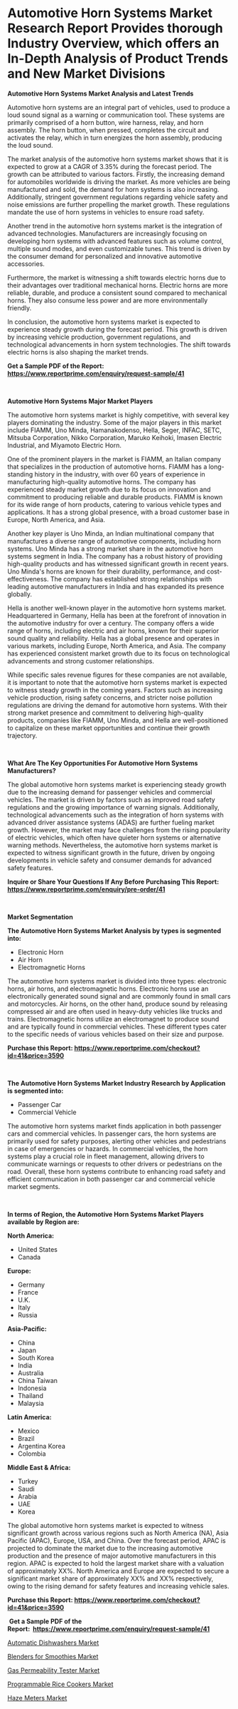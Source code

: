 <p><h1>Automotive Horn Systems Market Research Report Provides thorough Industry Overview, which offers an In-Depth Analysis of Product Trends and New Market Divisions</h1></p><p><strong>Automotive Horn Systems Market Analysis and Latest Trends</strong></p>
<p><p>Automotive horn systems are an integral part of vehicles, used to produce a loud sound signal as a warning or communication tool. These systems are primarily comprised of a horn button, wire harness, relay, and horn assembly. The horn button, when pressed, completes the circuit and activates the relay, which in turn energizes the horn assembly, producing the loud sound.</p><p>The market analysis of the automotive horn systems market shows that it is expected to grow at a CAGR of 3.35% during the forecast period. The growth can be attributed to various factors. Firstly, the increasing demand for automobiles worldwide is driving the market. As more vehicles are being manufactured and sold, the demand for horn systems is also increasing. Additionally, stringent government regulations regarding vehicle safety and noise emissions are further propelling the market growth. These regulations mandate the use of horn systems in vehicles to ensure road safety.</p><p>Another trend in the automotive horn systems market is the integration of advanced technologies. Manufacturers are increasingly focusing on developing horn systems with advanced features such as volume control, multiple sound modes, and even customizable tunes. This trend is driven by the consumer demand for personalized and innovative automotive accessories.</p><p>Furthermore, the market is witnessing a shift towards electric horns due to their advantages over traditional mechanical horns. Electric horns are more reliable, durable, and produce a consistent sound compared to mechanical horns. They also consume less power and are more environmentally friendly.</p><p>In conclusion, the automotive horn systems market is expected to experience steady growth during the forecast period. This growth is driven by increasing vehicle production, government regulations, and technological advancements in horn system technologies. The shift towards electric horns is also shaping the market trends.</p></p>
<p><strong>Get a Sample PDF of the Report:&nbsp; <a href="https://www.reportprime.com/enquiry/request-sample/41">https://www.reportprime.com/enquiry/request-sample/41</a></strong></p>
<p>&nbsp;</p>
<p><strong>Automotive Horn Systems Major Market Players</strong></p>
<p><p>The automotive horn systems market is highly competitive, with several key players dominating the industry. Some of the major players in this market include FIAMM, Uno Minda, Hamanakodenso, Hella, Seger, INFAC, SETC, Mitsuba Corporation, Nikko Corporation, Maruko Keihoki, Imasen Electric Industrial, and Miyamoto Electric Horn.</p><p>One of the prominent players in the market is FIAMM, an Italian company that specializes in the production of automotive horns. FIAMM has a long-standing history in the industry, with over 60 years of experience in manufacturing high-quality automotive horns. The company has experienced steady market growth due to its focus on innovation and commitment to producing reliable and durable products. FIAMM is known for its wide range of horn products, catering to various vehicle types and applications. It has a strong global presence, with a broad customer base in Europe, North America, and Asia.</p><p>Another key player is Uno Minda, an Indian multinational company that manufactures a diverse range of automotive components, including horn systems. Uno Minda has a strong market share in the automotive horn systems segment in India. The company has a robust history of providing high-quality products and has witnessed significant growth in recent years. Uno Minda's horns are known for their durability, performance, and cost-effectiveness. The company has established strong relationships with leading automotive manufacturers in India and has expanded its presence globally.</p><p>Hella is another well-known player in the automotive horn systems market. Headquartered in Germany, Hella has been at the forefront of innovation in the automotive industry for over a century. The company offers a wide range of horns, including electric and air horns, known for their superior sound quality and reliability. Hella has a global presence and operates in various markets, including Europe, North America, and Asia. The company has experienced consistent market growth due to its focus on technological advancements and strong customer relationships.</p><p>While specific sales revenue figures for these companies are not available, it is important to note that the automotive horn systems market is expected to witness steady growth in the coming years. Factors such as increasing vehicle production, rising safety concerns, and stricter noise pollution regulations are driving the demand for automotive horn systems. With their strong market presence and commitment to delivering high-quality products, companies like FIAMM, Uno Minda, and Hella are well-positioned to capitalize on these market opportunities and continue their growth trajectory.</p></p>
<p>&nbsp;</p>
<p><strong>What Are The Key Opportunities For Automotive Horn Systems Manufacturers?</strong></p>
<p><p>The global automotive horn systems market is experiencing steady growth due to the increasing demand for passenger vehicles and commercial vehicles. The market is driven by factors such as improved road safety regulations and the growing importance of warning signals. Additionally, technological advancements such as the integration of horn systems with advanced driver assistance systems (ADAS) are further fueling market growth. However, the market may face challenges from the rising popularity of electric vehicles, which often have quieter horn systems or alternative warning methods. Nevertheless, the automotive horn systems market is expected to witness significant growth in the future, driven by ongoing developments in vehicle safety and consumer demands for advanced safety features.</p></p>
<p><strong>Inquire or Share Your Questions If Any Before Purchasing This Report: <a href="https://www.reportprime.com/enquiry/pre-order/41">https://www.reportprime.com/enquiry/pre-order/41</a></strong></p>
<p>&nbsp;</p>
<p><strong>Market Segmentation</strong></p>
<p><strong>The Automotive Horn Systems Market Analysis by types is segmented into:</strong></p>
<p><ul><li>Electronic Horn</li><li>Air Horn</li><li>Electromagnetic Horns</li></ul></p>
<p><p>The automotive horn systems market is divided into three types: electronic horns, air horns, and electromagnetic horns. Electronic horns use an electronically generated sound signal and are commonly found in small cars and motorcycles. Air horns, on the other hand, produce sound by releasing compressed air and are often used in heavy-duty vehicles like trucks and trains. Electromagnetic horns utilize an electromagnet to produce sound and are typically found in commercial vehicles. These different types cater to the specific needs of various vehicles based on their size and purpose.</p></p>
<p><strong>Purchase this Report:&nbsp;<a href="https://www.reportprime.com/checkout?id=41&price=3590">https://www.reportprime.com/checkout?id=41&price=3590</a></strong></p>
<p>&nbsp;</p>
<p><strong>The Automotive Horn Systems Market Industry Research by Application is segmented into:</strong></p>
<p><ul><li>Passenger Car</li><li>Commercial Vehicle</li></ul></p>
<p><p>The automotive horn systems market finds application in both passenger cars and commercial vehicles. In passenger cars, the horn systems are primarily used for safety purposes, alerting other vehicles and pedestrians in case of emergencies or hazards. In commercial vehicles, the horn systems play a crucial role in fleet management, allowing drivers to communicate warnings or requests to other drivers or pedestrians on the road. Overall, these horn systems contribute to enhancing road safety and efficient communication in both passenger car and commercial vehicle market segments.</p></p>
<p>&nbsp;</p>
<p><strong>In terms of Region, the Automotive Horn Systems Market Players available by Region are:</strong></p>
<p>
    <p> <strong> North America: </strong>
        <ul>
            <li>United States</li>
            <li>Canada</li>
        </ul>
        </p> 
    <p> <strong> Europe: </strong>
        <ul>
            <li>Germany</li>
            <li>France</li>
            <li>U.K.</li>
            <li>Italy</li>
            <li>Russia</li>
        </ul>
        </p> 
    <p> <strong> Asia-Pacific: </strong>
        <ul>
            <li>China</li>
            <li>Japan</li>
            <li>South Korea</li>
            <li>India</li>
            <li>Australia</li>
            <li>China Taiwan</li>
            <li>Indonesia</li>
            <li>Thailand</li>
            <li>Malaysia</li>
        </ul>
        </p> 
    <p> <strong> Latin America: </strong>
        <ul>
            <li>Mexico</li>
            <li>Brazil</li>
            <li>Argentina Korea</li>
            <li>Colombia</li>
        </ul>
        </p> 
    <p> <strong> Middle East & Africa: </strong>
        <ul>
            <li>Turkey</li>
            <li>Saudi</li>
            <li>Arabia</li>
            <li>UAE</li>
            <li>Korea</li>
        </ul>
    </p>
    </p>
<p><p>The global automotive horn systems market is expected to witness significant growth across various regions such as North America (NA), Asia Pacific (APAC), Europe, USA, and China. Over the forecast period, APAC is projected to dominate the market due to the increasing automotive production and the presence of major automotive manufacturers in this region. APAC is expected to hold the largest market share with a valuation of approximately XX%. North America and Europe are expected to secure a significant market share of approximately XX% and XX% respectively, owing to the rising demand for safety features and increasing vehicle sales.</p></p>
<p><strong>Purchase this Report: <a href="https://www.reportprime.com/checkout?id=41&price=3590">https://www.reportprime.com/checkout?id=41&price=3590</a></strong></p>
<p>&nbsp;<strong>Get a Sample PDF of the Report:&nbsp;&nbsp;<a href="https://www.reportprime.com/enquiry/request-sample/41">https://www.reportprime.com/enquiry/request-sample/41</a></strong></p>
<p><strong></strong></p>
<p><p><a href="https://www.linkedin.com/pulse/automatic-dishwashers-market-research-report-provides-thorough-jezge/">Automatic Dishwashers Market</a></p><p><a href="https://medium.com/@abdulkoss1954/blenders-for-smoothies-market-analysis-and-sze-forecasted-for-period-from-2023-to-2030-361ad3d8957b">Blenders for Smoothies Market</a></p><p><a href="https://www.linkedin.com/pulse/gas-permeability-tester-market-challenges-opportunities-growth-r5eme/">Gas Permeability Tester Market</a></p><p><a href="https://medium.com/@kimwalker82/programmable-rice-cookers-market-insight-market-trends-growth-forecasted-from-2023-to-2030-c9ce9b0afe76">Programmable Rice Cookers Market</a></p><p><a href="https://www.linkedin.com/pulse/haze-meters-market-insights-players-forecast-till-2030-agencylution-zh07e/">Haze Meters Market</a></p></p>